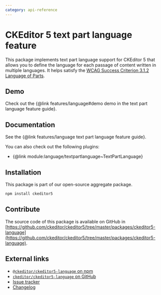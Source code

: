 ```yaml
---
category: api-reference
---
```


# CKEditor&nbsp;5 text part language feature

This package implements text part language support for CKEditor&nbsp;5 that allows you to define the language for each passage of content written in multiple languages. It helps satisfy the [WCAG Success Criterion 3.1.2 Language of Parts](https://www.w3.org/TR/UNDERSTANDING-WCAG20/meaning-other-lang-id.html).

## Demo

Check out the {@link features/language#demo demo in the text part language feature guide}.

## Documentation

See the {@link features/language text part language feature guide}.

You can also check out the following plugins:

* {@link module:language/textpartlanguage~TextPartLanguage}

## Installation

This package is part of our open-source aggregate package.

```bash
npm install ckeditor5
```

## Contribute

The source code of this package is available on GitHub in [https://github.com/ckeditor/ckeditor5/tree/master/packages/ckeditor5-language](https://github.com/ckeditor/ckeditor5/tree/master/packages/ckeditor5-language).

## External links

* [`@ckeditor/ckeditor5-language` on npm](https://www.npmjs.com/package/@ckeditor/ckeditor5-language)
* [`ckeditor/ckeditor5-language` on GitHub](https://github.com/ckeditor/ckeditor5/tree/master/packages/ckeditor5-language)
* [Issue tracker](https://github.com/ckeditor/ckeditor5/issues)
* [Changelog](https://github.com/ckeditor/ckeditor5/blob/master/CHANGELOG.md)
